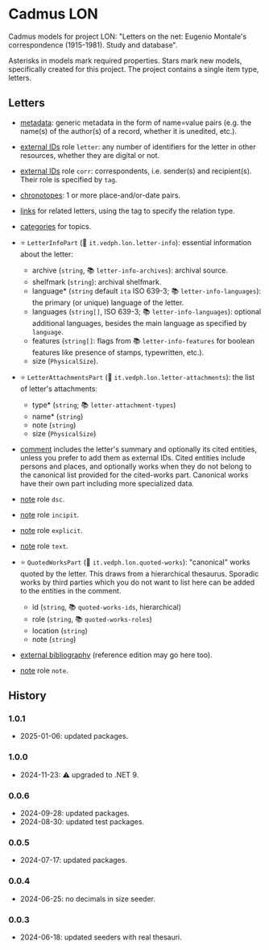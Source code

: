 ﻿# Cadmus LON

Cadmus models for project LON: "Letters on the net: Eugenio Montale's correspondence (1915-1981). Study and database".

Asterisks in models mark required properties. Stars mark new models, specifically created for this project. The project contains a single item type, letters.

## Letters

- [metadata](https://github.com/vedph/cadmus-general/blob/master/docs/metadata.md): generic metadata in the form of name=value pairs (e.g. the name(s) of the author(s) of a record, whether it is unedited, etc.).
- [external IDs](https://github.com/vedph/cadmus-general/blob/master/docs/external-ids.md) role `letter`: any number of identifiers for the letter in other resources, whether they are digital or not.
- [external IDs](https://github.com/vedph/cadmus-general/blob/master/docs/external-ids.md) role `corr`: correspondents, i.e. sender(s) and recipient(s). Their role is specified by `tag`.
- [chronotopes](https://github.com/vedph/cadmus-general/blob/master/docs/chronotopes.md): 1 or more place-and/or-date pairs.
- [links](https://github.com/vedph/cadmus-general/blob/master/docs/pin-links.md) for related letters, using the tag to specify the relation type.

- [categories](https://github.com/vedph/cadmus-general/blob/master/docs/categories.md) for topics.
- ⭐ `LetterInfoPart` (🔑 `it.vedph.lon.letter-info`): essential information about the letter:
  - archive (`string`, 📚 `letter-info-archives`): archival source.
  - shelfmark (`string`): archival shelfmark.
  - language\* (`string` default `ita` ISO 639-3; 📚 `letter-info-languages`): the primary (or unique) language of the letter.
  - languages (`string[]`, ISO 639-3; 📚 `letter-info-languages`): optional additional languages, besides the main language as specified by `language`.
  - features (`string[]`: flags from 📚 `letter-info-features` for boolean features like presence of stamps, typewritten, etc.).
  - size (`PhysicalSize`).
- ⭐ `LetterAttachmentsPart` (🔑 `it.vedph.lon.letter-attachments`): the list of letter's attachments:
  - type\* (`string`; 📚 `letter-attachment-types`)
  - name\* (`string`)
  - note (`string`)
  - size (`PhysicalSize`)
- [comment](https://github.com/vedph/cadmus-general/blob/master/docs/comment.md) includes the letter's summary and optionally its cited entities, unless you prefer to add them as external IDs. Cited entities include persons and places, and optionally works when they do not belong to the canonical list provided for the cited-works part. Canonical works have their own part including more specialized data.
- [note](https://github.com/vedph/cadmus-general/blob/master/docs/note.md) role `dsc`.
- [note](https://github.com/vedph/cadmus-general/blob/master/docs/note.md) role `incipit`.
- [note](https://github.com/vedph/cadmus-general/blob/master/docs/note.md) role `explicit`.
- [note](https://github.com/vedph/cadmus-general/blob/master/docs/note.md) role `text`.

- ⭐ `QuotedWorksPart` (🔑 `it.vedph.lon.quoted-works`): "canonical" works quoted by the letter. This draws from a hierarchical thesaurus. Sporadic works by third parties which you do not want to list here can be added to the entities in the comment.
  - id (`string`, 📚 `quoted-works-ids`, hierarchical)
  - role (`string`, 📚 `quoted-works-roles`)
  - location (`string`)
  - note (`string`)
- [external bibliography](https://github.com/vedph/cadmus-general/blob/master/docs/ext-bibliography.md) (reference edition may go here too).
- [note](https://github.com/vedph/cadmus-general/blob/master/docs/note.md) role `note`.

## History

### 1.0.1

- 2025-01-06: updated packages.

### 1.0.0

- 2024-11-23: ⚠️ upgraded to .NET 9.

### 0.0.6

- 2024-09-28: updated packages.
- 2024-08-30: updated test packages.

### 0.0.5

- 2024-07-17: updated packages.

### 0.0.4

- 2024-06-25: no decimals in size seeder.

### 0.0.3

- 2024-06-18: updated seeders with real thesauri.
